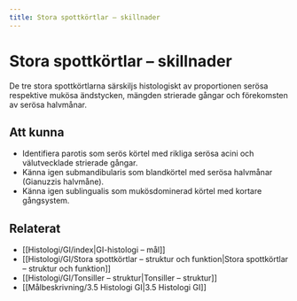 ```yaml
---
title: Stora spottkörtlar – skillnader
---
```


# Stora spottkörtlar – skillnader

De tre stora spottkörtlarna särskiljs histologiskt av proportionen serösa respektive mukösa ändstycken, mängden strierade gångar och förekomsten av serösa halvmånar.

## Att kunna
- Identifiera parotis som serös körtel med rikliga serösa acini och välutvecklade strierade gångar.
- Känna igen submandibularis som blandkörtel med serösa halvmånar (Gianuzzis halvmåne).
- Känna igen sublingualis som mukösdominerad körtel med kortare gångsystem.

## Relaterat
- [[Histologi/GI/index|GI-histologi – mål]]
- [[Histologi/GI/Stora spottkörtlar – struktur och funktion|Stora spottkörtlar – struktur och funktion]]
- [[Histologi/GI/Tonsiller – struktur|Tonsiller – struktur]]
- [[Målbeskrivning/3.5 Histologi GI|3.5 Histologi GI]]

